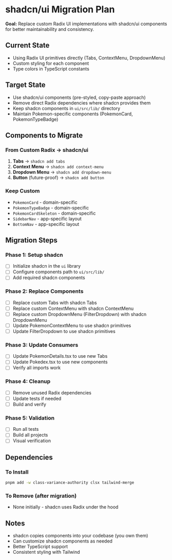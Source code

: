 # shadcn/ui Migration Plan

**Goal:** Replace custom Radix UI implementations with shadcn/ui components for better maintainability and consistency.

## Current State
- Using Radix UI primitives directly (Tabs, ContextMenu, DropdownMenu)
- Custom styling for each component
- Type colors in TypeScript constants

## Target State
- Use shadcn/ui components (pre-styled, copy-paste approach)
- Remove direct Radix dependencies where shadcn provides them
- Keep shadcn components in `ui/src/lib/` directory
- Maintain Pokemon-specific components (PokemonCard, PokemonTypeBadge)

## Components to Migrate

### From Custom Radix → shadcn/ui
1. **Tabs** → `shadcn add tabs`
2. **Context Menu** → `shadcn add context-menu`
3. **Dropdown Menu** → `shadcn add dropdown-menu`
4. **Button** (future-proof) → `shadcn add button`

### Keep Custom
- `PokemonCard` - domain-specific
- `PokemonTypeBadge` - domain-specific
- `PokemonCardSkeleton` - domain-specific
- `SidebarNav` - app-specific layout
- `BottomNav` - app-specific layout

## Migration Steps

### Phase 1: Setup shadcn
- [ ] Initialize shadcn in the `ui` library
- [ ] Configure components path to `ui/src/lib/`
- [ ] Add required shadcn components

### Phase 2: Replace Components
- [ ] Replace custom Tabs with shadcn Tabs
- [ ] Replace custom ContextMenu with shadcn ContextMenu
- [ ] Replace custom DropdownMenu (FilterDropdown) with shadcn DropdownMenu
- [ ] Update PokemonContextMenu to use shadcn primitives
- [ ] Update FilterDropdown to use shadcn primitives

### Phase 3: Update Consumers
- [ ] Update PokemonDetails.tsx to use new Tabs
- [ ] Update Pokedex.tsx to use new components
- [ ] Verify all imports work

### Phase 4: Cleanup
- [ ] Remove unused Radix dependencies
- [ ] Update tests if needed
- [ ] Build and verify

### Phase 5: Validation
- [ ] Run all tests
- [ ] Build all projects
- [ ] Visual verification

## Dependencies

### To Install
```bash
pnpm add -w class-variance-authority clsx tailwind-merge
```

### To Remove (after migration)
- None initially - shadcn uses Radix under the hood

## Notes
- shadcn copies components into your codebase (you own them)
- Can customize shadcn components as needed
- Better TypeScript support
- Consistent styling with Tailwind

